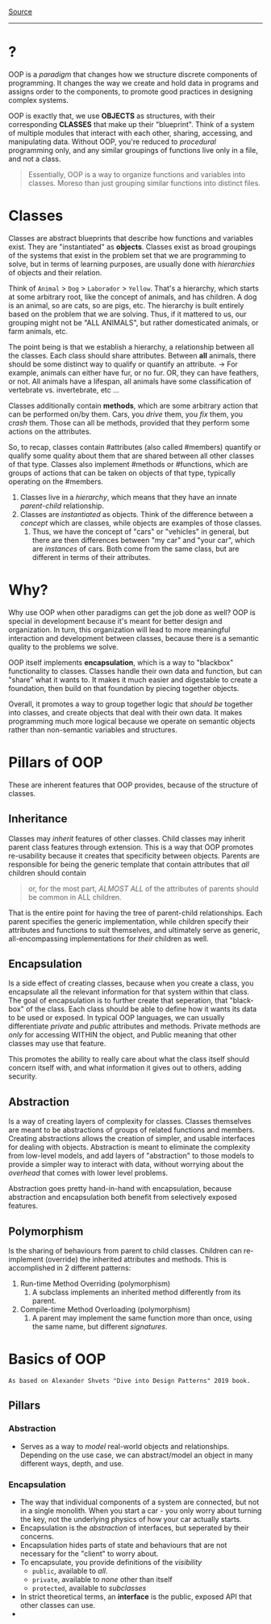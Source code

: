 [Source](https://www.educative.io/blog/object-oriented-programming)
___

# ?
OOP is a *paradigm* that changes how we structure discrete components of programming. It changes the way we create and hold data in programs and assigns order to the components, to promote good practices in designing complex systems.

OOP is exactly that, we use **OBJECTS** as structures, with their corresponding **CLASSES** that make up their "blueprint". Think of a system of multiple modules that interact with each other, sharing,  accessing, and manipulating data. Without OOP, you're reduced to *procedural* programming only, and any similar groupings of functions live only in a file, and not a class.

> Essentially, OOP is a way to organize functions and variables into classes. Moreso than just grouping similar functions into distinct files.

# Classes
Classes are abstract blueprints that describe how functions and variables exist. They are "instantiated" as **objects**. 
Classes exist as broad groupings of the systems that exist in the problem set that we are programming to solve, but in terms of learning purposes, are usually done with *hierarchies* of objects and their relation.

Think of `Animal` > `Dog` > `Laborador` > `Yellow`. That's a hierarchy, which starts at some arbitrary root, like the concept of animals, and has children. A dog is an animal, so are cats, so are pigs, etc. The hierarchy is built entirely based on the problem that we are solving. Thus, if it mattered to us, our grouping might not be "ALL ANIMALS", but rather domesticated animals, or farm animals, etc.

The point being is that we establish a hierarchy, a relationship between all the classes. Each class should share attributes. Between **all** animals, there should be some distinct way to qualify or quantify an attribute. 
-> For example, animals can either have fur, or no fur. OR, they can have feathers, or not. All animals have a lifespan, all animals have some classification of vertebrate vs. invertebrate, etc ...

Classes additionally contain **methods**, which are some arbitrary action that can be performed on/by them.
Cars, you *drive* them, you *fix* them, you *crash* them. Those can all be methods, provided that they perform some actions on the attributes.

So, to recap, classes contain #attributes (also called #members) quantify or qualify some quality about them that are shared between all other classes of that type. Classes also implement #methods or #functions, which are groups of actions that can be taken on objects of that type, typically operating on the #members.
1. Classes live in a *hierarchy*, which means that they have an innate *parent-child* relationship. 
2. Classes are *instantiated* as objects. Think of the difference between a *concept* which are classes, while objects are examples of those classes.
	1. Thus, we have the concept of "cars" or "vehicles" in general, but there are then differences between "my car" and "your car", which are *instances* of cars. Both come from the same class, but are different in terms of their attributes.

# Why?
Why use OOP when other paradigms can get the job done as well?
OOP is special in development because it's meant for better design and organization. In turn, this organization will lead to more meaningful interaction and development between classes, because there is a semantic quality to the problems we solve.

OOP itself implements **encapsulation**, which is a way to "blackbox" functionality to classes. Classes handle their own data and function, but can "share" what it wants to. It makes it much easier and digestable  to create a foundation, then build on that foundation by piecing together objects.

Overall, it promotes a way to group together logic that *should be* together into classes, and create objects that deal with their own data. It makes programming much more logical because we operate on semantic objects rather than non-semantic variables and structures.

# Pillars of OOP
These are inherent features that OOP provides, because of the structure of classes. 

## Inheritance
Classes may *inherit* features of other classes. Child classes may inherit parent class features through extension. This is a way that OOP promotes re-usability because it creates that specificity between objects.
Parents are responsible for being the generic template that contain attributes that *all* children should contain
> or, for the most part, *ALMOST ALL* of the attributes of parents should be common in ALL children.

That is the entire point for having the tree of parent-child relationships. Each parent specifies the generic implementation, while children specify their attributes and functions to suit themselves, and ultimately serve as generic, all-encompassing implementations for *their* children as well.

## Encapsulation
Is a side effect of creating classes, because when you create a class, you encapsulate all the relevant information for that system within that class.
The goal of encapsulation is to further create that seperation, that "black-box" of the class. Each class should be able to define how it wants its data to be used or exposed.
In typical OOP languages, we can usually differentiate *private* and *public* attributes and methods. Private methods are *only* for accessing WITHIN the object, and Public meaning that other classes may use that feature.

This promotes the ability to really care about what the class itself should concern itself with, and what information it gives out to others, adding security.

## Abstraction
Is a way of creating layers of complexity for classes. Classes themselves are meant to be abstractions of groups of related functions and members. Creating abstractions allows the creation of simpler, and usable interfaces for dealing with objects.
Abstraction is meant to eliminate the complexity from low-level models, and add layers of "abstraction" to those models to provide a simpler way to interact with data, without worrying about the *overhead* that comes with lower level problems.

Abstraction goes pretty hand-in-hand with encapsulation, because abstraction and encapsulation both benefit from selectively exposed features.

## Polymorphism
Is the sharing of behaviours from parent to child classes. Children can re-implement (override) the inherited attributes and methods. This is accomplished in 2 different patterns:

1. Run-time Method Overriding (polymorphism)
	1. A subclass implements an inherited method differently from its parent.
2. Compile-time Method Overloading (polymorphism)
	1. A parent may implement the same function more than once, using the same name, but different *signatures*.

# Basics of OOP
	As based on Alexander Shvets "Dive into Design Patterns" 2019 book.

## Pillars

### Abstraction
- Serves as a way to *model* real-world objects and relationships. Depending on the use case, we can abstract/model an object in many different ways, depth, and use.

### Encapsulation
- The way that individual components of a system are connected, but not in a single monolith. When you start a car - you only worry about turning the key, not the underlying physics of how your car actually starts.
- Encapsulation is the *abstraction* of interfaces, but seperated by their concerns. 
- Encapsulation hides parts of state and behaviours that are not necessary for the "client" to worry about.
- To encapsulate, you provide definitions of the *visibility*
	- `public`, available to *all*.
	- `private`, available to *none* other than itself
	- `protected`, available to *subclasses*
- In strict theoretical terms, an **interface** is the public, exposed API that other classes can use.
- 